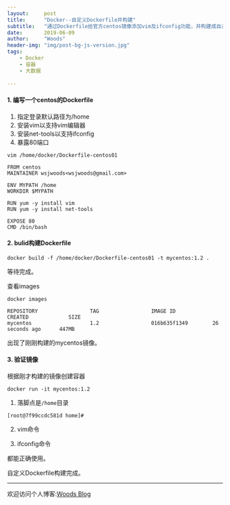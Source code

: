 ```yaml
---
layout:     post
title:      "Docker--自定义Dockerfile并构建"
subtitle:   "通过Dockerfile给官方centos镜像添加vim及ifconfig功能，并构建成自己的镜像。"
date:       2019-06-09
author:     "Woods"
header-img: "img/post-bg-js-version.jpg"
tags:
    - Docker
    - 容器
    - 大数据
    
---
```


#### 1. 编写一个centos的Dockerfile
1. 指定登录默认路径为/home
2. 安装vim以支持vim编辑器
3. 安装net-tools以支持ifconfig
4. 暴露80端口
```
vim /home/docker/Dockerfile-centos01
```
```
FROM centos
MAINTAINER wsjwoods<wsjwoods@gmail.com>

ENV MYPATH /home
WORKDIR $MYPATH

RUN yum -y install vim 
RUN yum -y install net-tools

EXPOSE 80
CMD /bin/bash
```

#### 2. bulid构建Dockerfile
```
docker build -f /home/docker/Dockerfile-centos01 -t mycentos:1.2 .

```
等待完成。

查看images
```
docker images
```
```
REPOSITORY                 TAG                 IMAGE ID            CREATED             SIZE
mycentos                   1.2                 016b635f1349        26 seconds ago      447MB

```
出现了刚刚构建的mycentos镜像。

#### 3. 验证镜像
根据刚才构建的镜像创建容器
```
docker run -it mycentos:1.2
```
1. 落脚点是`/home`目录
```
[root@7f99ccdc581d home]#
```
2. vim命令

3. ifconfig命令 

都能正确使用。

自定义Dockerfile构建完成。

---
欢迎访问个人博客:[Woods Blog](https://wsjwoods.github.io/)